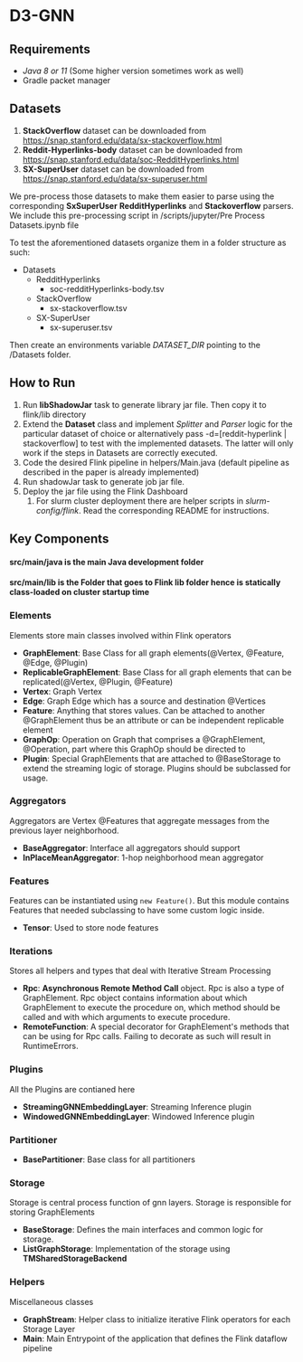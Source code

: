 # D3-GNN
## Requirements
- *Java 8 or 11* (Some higher version sometimes work as well)
- Gradle packet manager

## Datasets
1. **StackOverflow** dataset can be downloaded from https://snap.stanford.edu/data/sx-stackoverflow.html
2. **Reddit-Hyperlinks-body** dataset can be downloaded from https://snap.stanford.edu/data/soc-RedditHyperlinks.html
3. **SX-SuperUser** dataset can be downloaded from https://snap.stanford.edu/data/sx-superuser.html

We pre-process those datasets to make them easier to parse using the corresponding **SxSuperUser** **RedditHyperlinks** and **Stackoverflow** parsers.
We include this pre-processing script in /scripts/jupyter/Pre Process Datasets.ipynb file

To test the aforementioned datasets organize them in a folder structure as such:
- Datasets
  - RedditHyperlinks
    - soc-redditHyperlinks-body.tsv
  - StackOverflow
    - sx-stackoverflow.tsv
  - SX-SuperUser
    - sx-superuser.tsv

Then create an environments variable _DATASET_DIR_ pointing to the /Datasets folder.

## How to Run
1. Run **libShadowJar** task to generate library jar file. Then copy it to flink/lib directory 
2. Extend the **Dataset** class and implement _Splitter_ and _Parser_ logic for the particular dataset of choice or alternatively pass -d=[reddit-hyperlink | stackoverflow] to test with the implemented datasets. The latter will only work if the steps in Datasets are correctly executed.
3. Code the desired Flink pipeline in helpers/Main.java (default pipeline as described in the paper is already implemented)
4. Run shadowJar task to generate job jar file. 
5. Deploy the jar file using the Flink Dashboard
   1. For slurm cluster deployment there are helper scripts in _slurm-config/flink_. Read the corresponding README for instructions.
   

## Key Components
#### **src/main/java** is the main Java development folder
#### **src/main/lib** is the Folder that goes to Flink lib folder hence is statically class-loaded on cluster startup time
### Elements
Elements store main classes involved within Flink operators
- **GraphElement**: Base Class for all graph elements(@Vertex, @Feature, @Edge, @Plugin)
- **ReplicableGraphElement**: Base Class for all graph elements that can be replicated(@Vertex, @Plugin, @Feature)
- **Vertex**: Graph Vertex
- **Edge**: Graph Edge which has a source and destination @Vertices
- **Feature**: Anything that stores values. Can be attached to another @GraphElement thus be an attribute or can be independent replicable element
- **GraphOp**: Operation on Graph that comprises a @GraphElement, @Operation, part where this GraphOp should be directed to
- **Plugin**: Special GraphElements that are attached to @BaseStorage to extend the streaming logic of storage. Plugins should be subclassed for usage.
### Aggregators
Aggregators are Vertex @Features that aggregate messages from the previous layer neighborhood.
- **BaseAggregator**: Interface all aggregators should support
- **InPlaceMeanAggregator**: 1-hop neighborhood mean aggregator

### Features
Features can be instantiated using `new Feature()`. But this module contains Features that needed subclassing to have some custom logic inside.
- **Tensor**: Used to store node features

### Iterations
Stores all helpers and types that deal with Iterative Stream Processing
- **Rpc**: **Asynchronous Remote Method Call** object. Rpc is also a type of GraphElement. Rpc object contains information about which GraphElement to execute the procedure on, which method should be called and with which arguments to execute procedure.
- **RemoteFunction**: A special decorator for GraphElement's methods that can be using for Rpc calls. Failing to decorate as such will result in RuntimeErrors.
### Plugins
All the Plugins are contianed here
- **StreamingGNNEmbeddingLayer**: Streaming Inference plugin
- **WindowedGNNEmbeddingLayer**: Windowed Inference plugin
### Partitioner
- **BasePartitioner**: Base class for all partitioners
### Storage
Storage is central process function of gnn layers. Storage is responsible for storing GraphElements
- **BaseStorage**: Defines the main interfaces and common logic for storage.
- **ListGraphStorage**: Implementation of the storage using **TMSharedStorageBackend**
### Helpers
Miscellaneous classes
- **GraphStream**: Helper class to initialize iterative Flink operators for each Storage Layer
- **Main**: Main Entrypoint of the application that defines the Flink dataflow pipeline